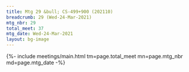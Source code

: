 ```yaml
---
title: Mtg 29 &bull; CS-499+900 (202110)
breadcrumb: 29 (Wed-24-Mar-2021)
mtg_nbr: 29
total_meet: 37
mtg_date: Wed-24-Mar-2021
layout: bg-image
---
```


{%- include meetings/main.html
    tm=page.total_meet
    mn=page.mtg_nbr
    md=page.mtg_date
-%}
